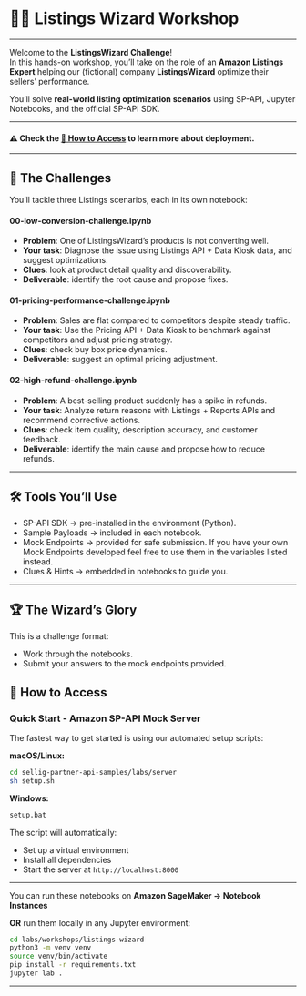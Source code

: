 # 🧙‍♂️ Listings Wizard Workshop

---

Welcome to the **ListingsWizard Challenge**!  
In this hands-on workshop, you’ll take on the role of an **Amazon Listings Expert** helping our (fictional) company **ListingsWizard** optimize their sellers’ performance.  

You’ll solve **real-world listing optimization scenarios** using SP-API, Jupyter Notebooks, and the official SP-API SDK.

---

#### ⚠️ Check the [🚀 How to Access](#-how-to-access) to learn more about deployment.

---

## 🧩 The Challenges

You’ll tackle three Listings scenarios, each in its own notebook:

#### 00-low-conversion-challenge.ipynb

- **Problem**: One of ListingsWizard’s products is not converting well.
- **Your task**: Diagnose the issue using Listings API + Data Kiosk data, and suggest optimizations.
- **Clues**: look at product detail quality and discoverability.
- **Deliverable**: identify the root cause and propose fixes.

#### 01-pricing-performance-challenge.ipynb

- **Problem**: Sales are flat compared to competitors despite steady traffic.
- **Your task**: Use the Pricing API + Data Kiosk to benchmark against competitors and adjust pricing strategy.
- **Clues**: check buy box price dynamics.
- **Deliverable**: suggest an optimal pricing adjustment.

#### 02-high-refund-challenge.ipynb

- **Problem**: A best-selling product suddenly has a spike in refunds.
- **Your task**: Analyze return reasons with Listings + Reports APIs and recommend corrective actions.
- **Clues**: check item quality, description accuracy, and customer feedback.
- **Deliverable**: identify the main cause and propose how to reduce refunds.

---

## 🛠️ Tools You’ll Use

- SP-API SDK → pre-installed in the environment (Python).
- Sample Payloads → included in each notebook.
- Mock Endpoints → provided for safe submission. If you have your own Mock Endpoints developed feel free to use them in the variables listed instead.
- Clues & Hints → embedded in notebooks to guide you.

---

## 🏆 The Wizard’s Glory

This is a challenge format:
- Work through the notebooks.
- Submit your answers to the mock endpoints provided.

## 🚀 How to Access

### Quick Start - Amazon SP-API Mock Server

The fastest way to get started is using our automated setup scripts:

**macOS/Linux:**
```bash
cd sellig-partner-api-samples/labs/server
sh setup.sh
```

**Windows:**
```cmd
setup.bat
```

The script will automatically:
- Set up a virtual environment
- Install all dependencies
- Start the server at `http://localhost:8000`

---

You can run these notebooks on **Amazon SageMaker → Notebook Instances** 

**OR** run them locally in any Jupyter environment:
```bash
cd labs/workshops/listings-wizard
python3 -m venv venv
source venv/bin/activate
pip install -r requirements.txt
jupyter lab .
```
---